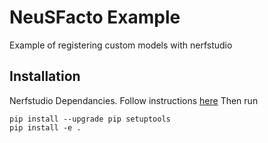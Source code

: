 # NeuSFacto Example
Example of registering custom models with nerfstudio
## Installation
Nerfstudio Dependancies. Follow instructions [here](https://docs.nerf.studio/en/latest/quickstart/installation.html#dependencies)
Then run

```
pip install --upgrade pip setuptools
pip install -e .
```